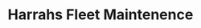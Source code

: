 ---
title: "Harrahs Fleet Maintenence"
url: /pleasantville/harrahs-fleet-maintenence/
shop: car repair
---